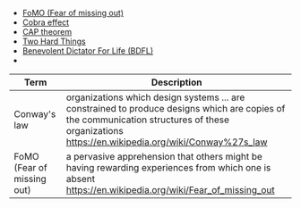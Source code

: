  
* [FoMO (Fear of missing out)](https://en.wikipedia.org/wiki/Fear_of_missing_out)
* [Cobra effect](https://en.wikipedia.org/wiki/Cobra_effect)
* [CAP theorem](https://en.wikipedia.org/wiki/CAP_theorem)
* [Two Hard Things](http://martinfowler.com/bliki/TwoHardThings.html)
* [Benevolent Dictator For Life (BDFL)](https://en.wikipedia.org/wiki/Benevolent_dictator_for_life)
* 

| Term  | Description |
| ------------- | ------------- |
| Conway's law  | organizations which design systems ... are constrained to produce designs which are copies of the communication structures of these organizations  https://en.wikipedia.org/wiki/Conway%27s_law |
| FoMO (Fear of missing out) | a pervasive apprehension that others might be having rewarding experiences from which one is absent  https://en.wikipedia.org/wiki/Fear_of_missing_out |
